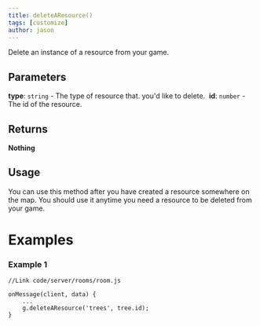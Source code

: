 ```yaml
---
title: deleteAResource()
tags: [customize]
author: jason
---
```

Delete an instance of a resource from your game.
## Parameters
**type**: `string` - The type of resource that. you'd like to delete.
​
**id**: `number` - The id of the resource.
## Returns
**Nothing**
## Usage
You can use this method after you have created a resource somewhere on the map. You should use it anytime you need a resource to be deleted from your game.
# Examples
### Example 1
```
//Link code/server/rooms/room.js
​
onMessage(client, data) {
	...
	g.deleteAResource('trees', tree.id);
}
```
